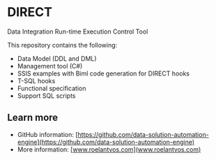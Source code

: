 # DIRECT

Data Integration Run-time Execution Control Tool

This repository contains the following:

* Data Model (DDL and DML)
* Management tool (C#)
* SSIS examples with Biml code generation for DIRECT hooks
* T-SQL hooks
* Functional specification
* Support SQL scripts

## Learn more

* GitHub information:  [https://github.com/data-solution-automation-engine](https://github.com/data-solution-automation-engine)
* More information: [www.roelantvos.com](www.roelantvos.com)
